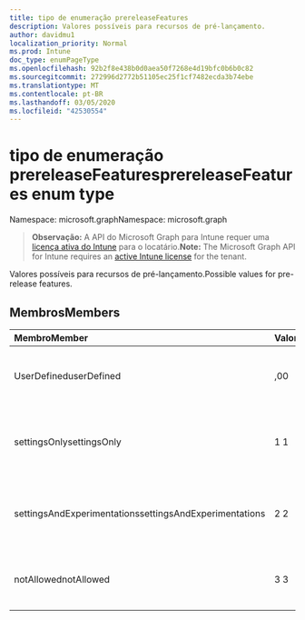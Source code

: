 ```yaml
---
title: tipo de enumeração prereleaseFeatures
description: Valores possíveis para recursos de pré-lançamento.
author: davidmu1
localization_priority: Normal
ms.prod: Intune
doc_type: enumPageType
ms.openlocfilehash: 92b2f8e438b0d0aea50f7268e4d19bfc0b6b0c82
ms.sourcegitcommit: 272996d2772b51105ec25f1cf7482ecda3b74ebe
ms.translationtype: MT
ms.contentlocale: pt-BR
ms.lasthandoff: 03/05/2020
ms.locfileid: "42530554"
---
```

# <a name="prereleasefeatures-enum-type"></a><span data-ttu-id="6096f-103">tipo de enumeração prereleaseFeatures</span><span class="sxs-lookup"><span data-stu-id="6096f-103">prereleaseFeatures enum type</span></span>

<span data-ttu-id="6096f-104">Namespace: microsoft.graph</span><span class="sxs-lookup"><span data-stu-id="6096f-104">Namespace: microsoft.graph</span></span>

> <span data-ttu-id="6096f-105">**Observação:** A API do Microsoft Graph para Intune requer uma [licença ativa do Intune](https://go.microsoft.com/fwlink/?linkid=839381) para o locatário.</span><span class="sxs-lookup"><span data-stu-id="6096f-105">**Note:** The Microsoft Graph API for Intune requires an [active Intune license](https://go.microsoft.com/fwlink/?linkid=839381) for the tenant.</span></span>

<span data-ttu-id="6096f-106">Valores possíveis para recursos de pré-lançamento.</span><span class="sxs-lookup"><span data-stu-id="6096f-106">Possible values for pre-release features.</span></span>

## <a name="members"></a><span data-ttu-id="6096f-107">Membros</span><span class="sxs-lookup"><span data-stu-id="6096f-107">Members</span></span>
|<span data-ttu-id="6096f-108">Membro</span><span class="sxs-lookup"><span data-stu-id="6096f-108">Member</span></span>|<span data-ttu-id="6096f-109">Valor</span><span class="sxs-lookup"><span data-stu-id="6096f-109">Value</span></span>|<span data-ttu-id="6096f-110">Descrição</span><span class="sxs-lookup"><span data-stu-id="6096f-110">Description</span></span>|
|:---|:---|:---|
|<span data-ttu-id="6096f-111">UserDefined</span><span class="sxs-lookup"><span data-stu-id="6096f-111">userDefined</span></span>|<span data-ttu-id="6096f-112">,0</span><span class="sxs-lookup"><span data-stu-id="6096f-112">0</span></span>|<span data-ttu-id="6096f-113">Definido pelo usuário, valor padrão, sem intenção.</span><span class="sxs-lookup"><span data-stu-id="6096f-113">User Defined, default value, no intent.</span></span>|
|<span data-ttu-id="6096f-114">settingsOnly</span><span class="sxs-lookup"><span data-stu-id="6096f-114">settingsOnly</span></span>|<span data-ttu-id="6096f-115">1 </span><span class="sxs-lookup"><span data-stu-id="6096f-115">1</span></span>|<span data-ttu-id="6096f-116">Configurações apenas recursos de pré-lançamento.</span><span class="sxs-lookup"><span data-stu-id="6096f-116">Settings only pre-release features.</span></span>|
|<span data-ttu-id="6096f-117">settingsAndExperimentations</span><span class="sxs-lookup"><span data-stu-id="6096f-117">settingsAndExperimentations</span></span>|<span data-ttu-id="6096f-118">2 </span><span class="sxs-lookup"><span data-stu-id="6096f-118">2</span></span>|<span data-ttu-id="6096f-119">Configurações e experimentos recursos de pré-lançamento.</span><span class="sxs-lookup"><span data-stu-id="6096f-119">Settings and experimentations pre-release features.</span></span>|
|<span data-ttu-id="6096f-120">notAllowed</span><span class="sxs-lookup"><span data-stu-id="6096f-120">notAllowed</span></span>|<span data-ttu-id="6096f-121">3 </span><span class="sxs-lookup"><span data-stu-id="6096f-121">3</span></span>|<span data-ttu-id="6096f-122">Recursos de pré-lançamento não permitidos.</span><span class="sxs-lookup"><span data-stu-id="6096f-122">Pre-release features not allowed.</span></span>|




